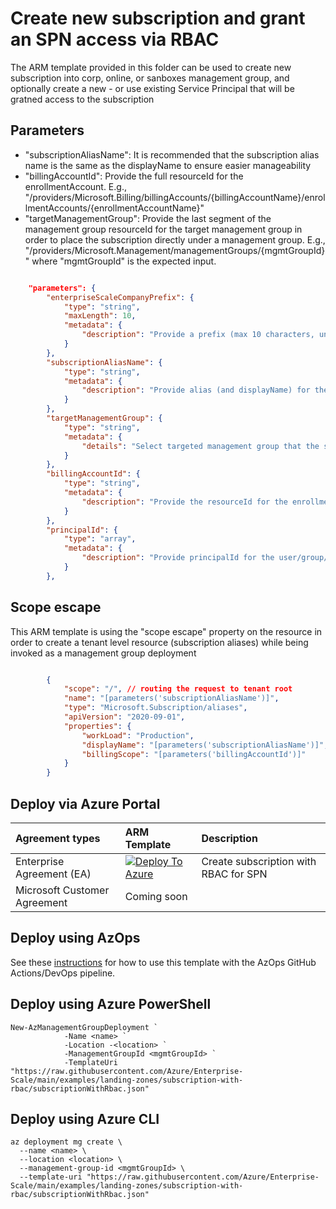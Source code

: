 # Create new subscription and grant an SPN access via RBAC

The ARM template provided in this folder can be used to create new subscription into corp, online, or sanboxes management group, and optionally create a new - or use existing Service Principal that will be gratned access to the subscription

## Parameters

- "subscriptionAliasName": It is recommended that the subscription alias name is the same as the displayName to ensure easier manageability
- "billingAccountId": Provide the full resourceId for the enrollmentAccount. E.g., "/providers/Microsoft.Billing/billingAccounts/{billingAccountName}/enrollmentAccounts/{enrollmentAccountName}"
- "targetManagementGroup": Provide the last segment of the management group resourceId for the target management group in order to place the subscription directly under a management group. E.g., "/providers/Microsoft.Management/managementGroups/{mgmtGroupId}" where "mgmtGroupId" is the expected input.

````json

    "parameters": {
        "enterpriseScaleCompanyPrefix": {
            "type": "string",
            "maxLength": 10,
            "metadata": {
                "description": "Provide a prefix (max 10 characters, unique at tenant-scope) for the Management Group hierarchy and other resources created as part of Enterprise-scale."
            }
        },
        "subscriptionAliasName": {
            "type": "string",
            "metadata": {
                "description": "Provide alias (and displayName) for the subscription"
            }
        },
        "targetManagementGroup": {
            "type": "string",
            "metadata": {
                "details": "Select targeted management group that the subscription will land into"
            }
        },
        "billingAccountId": {
            "type": "string",
            "metadata": {
                "description": "Provide the resourceId for the enrollment account or MCA"
            }
        },
        "principalId": {
            "type": "array",
            "metadata": {
                "description": "Provide principalId for the user/group/service principal that should be granted access"
            }
        },
````

## Scope escape

This ARM template is using the "scope escape" property on the resource in order to create a tenant level resource (subscription aliases) while being invoked as a management group deployment

````json

        {
            "scope": "/", // routing the request to tenant root
            "name": "[parameters('subscriptionAliasName')]",
            "type": "Microsoft.Subscription/aliases",
            "apiVersion": "2020-09-01",
            "properties": {
                "workLoad": "Production",
                "displayName": "[parameters('subscriptionAliasName')]",
                "billingScope": "[parameters('billingAccountId')]"
            }
        }
````
## Deploy via Azure Portal

| Agreement types | ARM Template | Description |
|:-------------------------|:-------------|:---------------|
| Enterprise Agreement (EA) |[![Deploy To Azure](https://docs.microsoft.com/en-us/azure/templates/media/deploy-to-azure.svg)](https://portal.azure.com/#blade/Microsoft_Azure_CreateUIDef/CustomDeploymentBlade/uri/https%3A%2F%2Fraw.githubusercontent.com%2FAzure%2FEnterprise-Scale%2Fmain%2Fexamples%2Flanding-zones%2Fsubscription-with-rbac%2FsubscriptionWithRbac.json/createUIDefinitionUri/https%3A%2F%2Fraw.githubusercontent.com%2FAzure%2FEnterprise-Scale%2Fmain%2Fexamples%2Flanding-zones%2Fsubscription-with-rbac%2Fportal-subscriptionWithRbac.json)| Create subscription with RBAC for SPN
| Microsoft Customer Agreement  | Coming soon


## Deploy using AzOps

See these [instructions](https://github.com/Azure/Enterprise-Scale/wiki/Create-Landingzones) for how to use this template with the AzOps GitHub Actions/DevOps pipeline.

## Deploy using Azure PowerShell

````pwsh
New-AzManagementGroupDeployment `
            -Name <name> `
            -Location -<location> `
            -ManagementGroupId <mgmtGroupId> `
            -TemplateUri "https://raw.githubusercontent.com/Azure/Enterprise-Scale/main/examples/landing-zones/subscription-with-rbac/subscriptionWithRbac.json"
````

## Deploy using Azure CLI

````cli
az deployment mg create \
  --name <name> \
  --location <location> \
  --management-group-id <mgmtGroupId> \
  --template-uri "https://raw.githubusercontent.com/Azure/Enterprise-Scale/main/examples/landing-zones/subscription-with-rbac/subscriptionWithRbac.json"